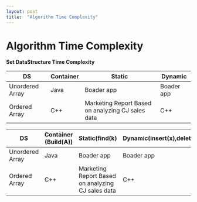```yaml
---
layout: post
title:  "Algorithm Time Complexity"
---
```


# Algorithm Time Complexity 

**Set DataStructure Time Complexity** <br/>

DS            | Container            | Static | Dynamic
-------------------|------------------|-----------------------------|-----------------------------
Unordered Array | Java             | Boader app  | Boader app
Ordered Array | C++ | Marketing Report Based on analyzing CJ sales data | C++ 

DS            | Container (Build(A))     | Static(find(k) | Dynamic(insert(x),delete(x)) | Order
-------------------|------------------|-----------------------------|-----------------------------|-----------------------------
Unordered Array | Java             | Boader app  | Boader app | Boader app
Ordered Array | C++ | Marketing Report Based on analyzing CJ sales data | C++ | C++
